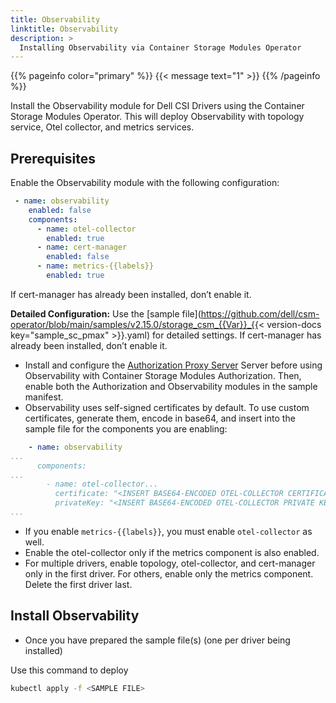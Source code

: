 ```yaml
---
title: Observability
linktitle: Observability
description: >
  Installing Observability via Container Storage Modules Operator
---
```

{{% pageinfo color="primary" %}}
{{< message text="1" >}}
{{% /pageinfo %}}

Install the Observability module for Dell CSI Drivers using the Container Storage Modules Operator. This will deploy Observability with topology service, Otel collector, and metrics services.

## Prerequisites

  Enable the Observability module with the following configuration:
  
  ```yaml
   - name: observability
      enabled: false
      components:
        - name: otel-collector
          enabled: true
        - name: cert-manager
          enabled: false
        - name: metrics-{{labels}}
          enabled: true
  ```                                       
  If cert-manager has already been installed, don’t enable it.
  
  **Detailed Configuration:** Use the [sample file](https://github.com/dell/csm-operator/blob/main/samples/v2.15.0/storage_csm_{{Var}}_{{< version-docs key="sample_sc_pmax" >}}.yaml) for detailed settings. If cert-manager has already been installed, don’t enable it.
  
- Install and configure the [Authorization Proxy Server](docs/getting-started/installation/operator/modules/authorizationv2-0) Server before using Observability with Container Storage Modules Authorization. Then, enable both the Authorization and Observability modules in the sample manifest.
- Observability uses self-signed certificates by default. To use custom certificates, generate them, encode in base64, and insert into the sample file for the components you are enabling:

```yaml
    - name: observability
...
      components:
...
        - name: otel-collector...
          certificate: "<INSERT BASE64-ENCODED OTEL-COLLECTOR CERTIFICATE HERE>"
          privateKey: "<INSERT BASE64-ENCODED OTEL-COLLECTOR PRIVATE KEY HERE>"
...
```

- If you enable `metrics-{{labels}}`, you must enable `otel-collector` as well.  
- Enable the otel-collector only if the metrics component is also enabled.
- For multiple drivers, enable topology, otel-collector, and cert-manager only in the first driver. For others, enable only the metrics component. Delete the first driver last.

## Install Observability

- Once you have prepared the sample file(s) (one per driver being installed)

Use this command to deploy

  ```bash
  kubectl apply -f <SAMPLE FILE>
  ```
